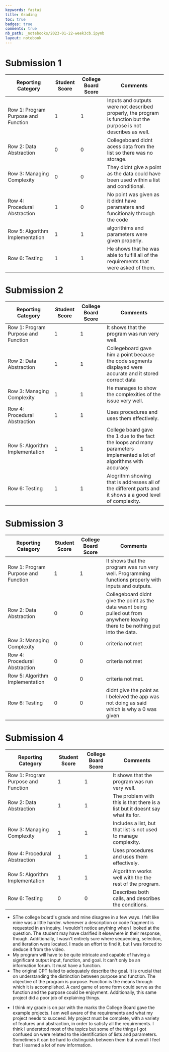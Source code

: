 ```yaml
---
keywords: fastai
title: Grading
toc: true 
badges: true
comments: true
nb_path: _notebooks/2023-01-22-week3cb.ipynb
layout: notebook
---
```


<!--
#################################################
### THIS FILE WAS AUTOGENERATED! DO NOT EDIT! ###
#################################################
# file to edit: _notebooks/2023-01-22-week3cb.ipynb
-->

<div class="container" id="notebook-container">
        
<div class="cell border-box-sizing text_cell rendered"><div class="inner_cell">
<div class="text_cell_render border-box-sizing rendered_html">
<h1 id="Submission-1">Submission 1<a class="anchor-link" href="#Submission-1"> </a></h1><table>
<thead><tr>
<th>Reporting Category</th>
<th>Student Score</th>
<th>College Board Score</th>
<th>Comments</th>
</tr>
</thead>
<tbody>
<tr>
<td>Row 1: Program Purpose and Function</td>
<td>1</td>
<td>1</td>
<td>Inputs and outputs were not described properly, the program is function but the purpose is not describes as well.</td>
</tr>
<tr>
<td>Row 2: Data Abstraction</td>
<td>0</td>
<td>0</td>
<td>Collegeboard didnt acess data from the list so there was no storage.</td>
</tr>
<tr>
<td>Row 3: Managing Complexity</td>
<td>0</td>
<td>0</td>
<td>They didnt give a point as the data could have been used within a list and conditional.</td>
</tr>
<tr>
<td>Row 4: Procedural Abstraction</td>
<td>1</td>
<td>0</td>
<td>No point was given as it didnt have peramaters and funcitionaly through the code</td>
</tr>
<tr>
<td>Row 5: Algorithm Implementation</td>
<td>1</td>
<td>1</td>
<td>algorithims and parameters were given properly.</td>
</tr>
<tr>
<td>Row 6: Testing</td>
<td>1</td>
<td>1</td>
<td>He shows that he was able to fulfill all of the requirements that were asked of them.</td>
</tr>
</tbody>
</table>
<h1 id="Submission-2">Submission 2<a class="anchor-link" href="#Submission-2"> </a></h1><table>
<thead><tr>
<th>Reporting Category</th>
<th>Student Score</th>
<th>College Board Score</th>
<th>Comments</th>
</tr>
</thead>
<tbody>
<tr>
<td>Row 1: Program Purpose and Function</td>
<td>1</td>
<td>1</td>
<td>It shows that the program was run very well.</td>
</tr>
<tr>
<td>Row 2: Data Abstraction</td>
<td>1</td>
<td>1</td>
<td>Collegeboard gave him a point because the code segments displayed were accurate and it stored correct data</td>
</tr>
<tr>
<td>Row 3: Managing Complexity</td>
<td>1</td>
<td>1</td>
<td>He manages to show the complexities of the issue very well.</td>
</tr>
<tr>
<td>Row 4: Procedural Abstraction</td>
<td>1</td>
<td>1</td>
<td>Uses procedures and uses them effectively.</td>
</tr>
<tr>
<td>Row 5: Algorithm Implementation</td>
<td>1</td>
<td>1</td>
<td>College board gave the 1 due to the fact the loops and many parameters implemented a lot of algorithms with accuracy</td>
</tr>
<tr>
<td>Row 6: Testing</td>
<td>1</td>
<td>1</td>
<td>Alogrithm showing that is addresses all of the different parts and it shows a a good level of complexity.</td>
</tr>
</tbody>
</table>
<h1 id="Submission-3">Submission 3<a class="anchor-link" href="#Submission-3"> </a></h1><table>
<thead><tr>
<th>Reporting Category</th>
<th>Student Score</th>
<th>College Board Score</th>
<th>Comments</th>
</tr>
</thead>
<tbody>
<tr>
<td>Row 1: Program Purpose and Function</td>
<td>1</td>
<td>1</td>
<td>It shows that the program was run very well. Programming functions properly with inputs and outputs.</td>
</tr>
<tr>
<td>Row 2: Data Abstraction</td>
<td>0</td>
<td>0</td>
<td>Collegeboard didnt give the point as the data wasnt being pulled out from anywhere leaving there to be nothing put into the data.</td>
</tr>
<tr>
<td>Row 3: Managing Complexity</td>
<td>0</td>
<td>0</td>
<td>criteria not met</td>
</tr>
<tr>
<td>Row 4: Procedural Abstraction</td>
<td>0</td>
<td>0</td>
<td>criteria not met</td>
</tr>
<tr>
<td>Row 5: Algorithm Implementation</td>
<td>0</td>
<td>0</td>
<td>criteria not met.</td>
</tr>
<tr>
<td>Row 6: Testing</td>
<td>0</td>
<td>0</td>
<td>didnt give the point as I beleived the app was not doing as said which is why a 0 was given</td>
</tr>
</tbody>
</table>
<h1 id="Submission-4">Submission 4<a class="anchor-link" href="#Submission-4"> </a></h1><table>
<thead><tr>
<th>Reporting Category</th>
<th>Student Score</th>
<th>College Board Score</th>
<th>Comments</th>
</tr>
</thead>
<tbody>
<tr>
<td>Row 1: Program Purpose and Function</td>
<td>1</td>
<td>1</td>
<td>It shows that the program was run very well.</td>
</tr>
<tr>
<td>Row 2: Data Abstraction</td>
<td>1</td>
<td>1</td>
<td>The problem with this is that there is a list but it doesnt say what its for.</td>
</tr>
<tr>
<td>Row 3: Managing Complexity</td>
<td>1</td>
<td>1</td>
<td>Includes a list, but that list is not used to manage complexity.</td>
</tr>
<tr>
<td>Row 4: Procedural Abstraction</td>
<td>1</td>
<td>1</td>
<td>Uses procedures and uses them effectively.</td>
</tr>
<tr>
<td>Row 5: Algorithm Implementation</td>
<td>1</td>
<td>1</td>
<td>Algorithm works well with the the rest of the program.</td>
</tr>
<tr>
<td>Row 6: Testing</td>
<td>0</td>
<td>0</td>
<td>Describes both calls, and describes the conditions.</td>
</tr>
</tbody>
</table>

</div>
</div>
</div>
<div class="cell border-box-sizing text_cell rendered"><div class="inner_cell">
<div class="text_cell_render border-box-sizing rendered_html">
<ul>
<li>SThe college board's grade and mine disagree in a few ways. I felt like mine was a little harder. whenever a description or code fragment is requested in an inquiry. I wouldn't notice anything when I looked at the question. The student may have clarified it elsewhere in their response, though. Additionally, I wasn't entirely sure where sequencing, selection, and iteration were located. I made an effort to find it, but I was forced to deduce it from the video.</li>
<li>My program will have to be quite intricate and capable of having a significant output input, function, and goal. It can't only be an information forum. It must have a function.</li>
<li>The original CPT failed to adequately describe the goal. It is crucial that on understanding the distinction between purpose and function. The objective of the program is purpose. Function is the means through which it is accomplished. A card game of some form could serve as the function and the purpose could be enjoyment. Additionally, this same project did a poor job of explaining things.</li>
</ul>

</div>
</div>
</div>
<div class="cell border-box-sizing text_cell rendered"><div class="inner_cell">
<div class="text_cell_render border-box-sizing rendered_html">
<ul>
<li>I think my grade is on par with the marks the College Board gave the example projects. I am well aware of the requirements and what my project needs to succeed. My project must be complete, with a variety of features and abstraction, in order to satisfy all the requirements. I think I understtod most of the topics but some of the things I got confused on were related to the identification of lists and parameters. Sometimes it can be hard to distinguish between them but overall I feel that I learned a lot of new information. </li>
</ul>

</div>
</div>
</div>
</div>
 

